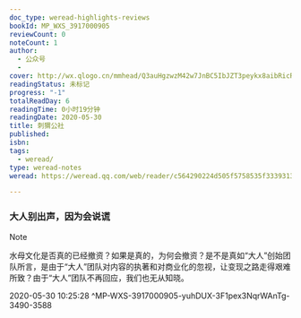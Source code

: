 ```yaml
---
doc_type: weread-highlights-reviews
bookId: MP_WXS_3917000905
reviewCount: 0
noteCount: 1
author:
  - 公众号
  - 
cover: http://wx.qlogo.cn/mmhead/Q3auHgzwzM42w7JnBC5IbJZT3peykx8aibRicRgyoWfIMhHSW7yo9uxA/0
readingStatus: 未标记
progress: "-1"
totalReadDay: 6
readingTime: 0小时19分钟
readingDate: 2020-05-30
title: 刺猬公社
published: 
isbn: 
tags:
  - weread/
type: weread-notes
weread: https://weread.qq.com/web/reader/c564290224d505f5758535f333931373030303930358d0

---
```



### 大人别出声，因为会说谎

> [!NOTE] 
> 水母文化是否真的已经撤资？如果是真的，为何会撤资？是不是真如“大人”创始团队所言，是由于“大人”团队对内容的执著和对商业化的忽视，让变现之路走得艰难所致？由于“大人”团队不再回应，我们也无从知晓。
> 
> 2020-05-30 10:25:28 ^MP-WXS-3917000905-yuhDUX-3F1pex3NqrWAnTg-3490-3588


